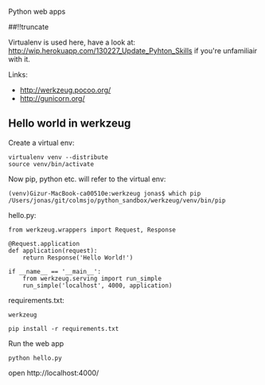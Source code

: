 Python web apps

[meta:author]: <> (Jonas Colmsjo)
[meta:title]: <> (Python web apps)
[meta:date]: <> (2013-06-09)
[meta:nested:key]: <> (Metadata value)

##!!truncate


Virtualenv is used here, have a look at: http://wip.herokuapp.com/130227_Update_Pyhton_Skills if you're unfamiliair with it.

Links:

 * http://werkzeug.pocoo.org/
 * http://gunicorn.org/


## Hello world in werkzeug


Create a virtual env:

```
virtualenv venv --distribute
source venv/bin/activate
```

Now pip, python etc. will refer to the virtual env:

```
(venv)Gizur-MacBook-ca00510e:werkzeug jonas$ which pip
/Users/jonas/git/colmsjo/python_sandbox/werkzeug/venv/bin/pip
```

hello.py:

```
from werkzeug.wrappers import Request, Response

@Request.application
def application(request):
    return Response('Hello World!')

if __name__ == '__main__':
    from werkzeug.serving import run_simple
    run_simple('localhost', 4000, application)
```

requirements.txt:

```
werkzeug
```

```
pip install -r requirements.txt
```

Run the web app

```
python hello.py
```


open http://localhost:4000/
